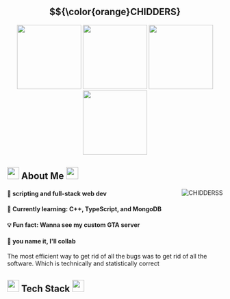 <div align="center">
<h2> $${\color{orange}CHIDDERS} </h2>
</div>
<div className="gifs" align="center">
  <img src="https://media.tenor.com/G9td0kkOSjsAAAAi/cat-meme-kiss.gif" width="150">
  <img src="https://media1.tenor.com/m/vDjsF6VLt4cAAAAC/meme-skeleton.gif" width="150" height="150">
  <img src="https://media1.tenor.com/m/gm_mhpzK1wsAAAAC/gato-cat.gif" width="150" height="150">
  <img src="https://media1.tenor.com/m/kBDMplHmLb8AAAAC/cat-cat-meme.gif" width="150" height="150">
</div>
<div className="About_Me">
<h2>
  <img src="https://media.tenor.com/ToIPfeRUy7MAAAAi/solaire-praisethesun.gif" width="28"> 
  About Me
  <img src="https://media.tenor.com/rr6G_nGWSkoAAAAi/oiiaioiiai.gif" width="28">
</h2>
</div>
<div className="stats">
<img align="right" src="https://github-readme-stats.vercel.app/api?username=chidderss&show_icons=true&theme=cobalt&show_icons=true&locale=en&layout=compact" alt="CHIDDERSS" />
<!--<img align="left" src="https://github-readme-stats.vercel.app/api/top-langs/?username=chidderss&show_icons=true&theme=cobalt&show_icons=true&locale=en&layout=compact" /> -->
</div>

<div className="text_box">
<h4>🔭 scripting and full-stack web dev</h4>
<h4>🌱 Currently learning: C++, TypeScript, and MongoDB</h4>
<h4>💡 Fun fact: Wanna see my custom GTA server</h4>
<h4>🤝 you name it, I'll collab</h4>

<p>The most efficient way to get rid of all the bugs was to get rid of all the software. Which is technically and statistically correct</p>
</div>

<h2>
  <img src="https://media.tenor.com/ToIPfeRUy7MAAAAi/solaire-praisethesun.gif" width="28">
  Tech Stack
  <img src="https://media.tenor.com/rr6G_nGWSkoAAAAi/oiiaioiiai.gif" width="28">
</h2>
<!---
CHIDDERSS/CHIDDERSS is a ✨ special ✨ repository because its `README.md` (this file) appears on your GitHub profile.
You can click the Preview link to take a look at your changes.
-------------------------------------------- IMGS FOR FUTURE USE ------------------------------------------------------ 
            <img src="https://media.tenor.com/am86MJSZVUwAAAAi/hehe.gif" width="150" height="150"> 
            ![Alt Text](https://media.tenor.com/aSHBPR_gCXQAAAAi/shocked-surprised.gif)
            <img src="https://media.tenor.com/ToIPfeRUy7MAAAAi/solaire-praisethesun.gif" width="28"> -- solarie
            https://media1.tenor.com/m/rVum1INDyboAAAAC/godzilla-dance.gif
            https://media1.tenor.com/m/yZPGL8Byn2oAAAAd/cat.gif
            https://media.tenor.com/J88PUsgzQWQAAAAi/meme-betterttv.gif
            https://media.tenor.com/VXrSWYKdDYsAAAAi/zzz.gif
            https://media1.tenor.com/m/E2n40PIjRCQAAAAC/cat-cat-meme.gif
            https://media1.tenor.com/m/m27nWQhxQjAAAAAC/mac-and-cheese-cat.gif
            https://media1.tenor.com/m/zONsoaOpo88AAAAd/skeleton-rock.gif
            https://media1.tenor.com/m/VtI9W7MHxdoAAAAC/60fps-dance.gif
            https://media1.tenor.com/m/JwoXAYUDx14AAAAd/skeleton.gif
            https://media1.tenor.com/m/vDjsF6VLt4cAAAAC/meme-skeleton.gif
            
------------------------------------------------------------------------------------------------------------------------
--->
